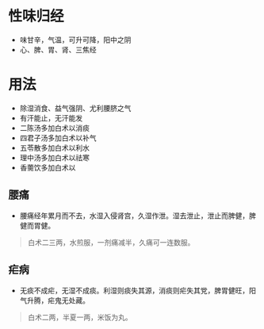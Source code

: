# 性味归经
- 味甘辛，气温，可升可降，阳中之阴
- 心、脾、胃、肾、三焦经
# 用法
- 除湿消食、益气强阴、尤利腰脐之气
- 有汗能止，无汗能发
- 二陈汤多加白术以消痰
- 四君子汤多加白术以补气
- 五苓散多加白术以利水
- 理中汤多加白术以祛寒
- 香薷饮多加白术以 
## 腰痛
- 腰痛经年累月而不去，水湿入侵肾宫，久湿作泄。湿去泄止，泄止而脾健，脾健而胃健。
>白术二三两，水煎服，一剂痛减半，久痛可一连数服。
## 疟病
- 无痰不成疟，无湿不成痰。利湿则痰失其源，消痰则疟失其党，脾胃健旺，阳气升腾，疟鬼无处藏。
>白术二两，半夏一两，米饭为丸。
